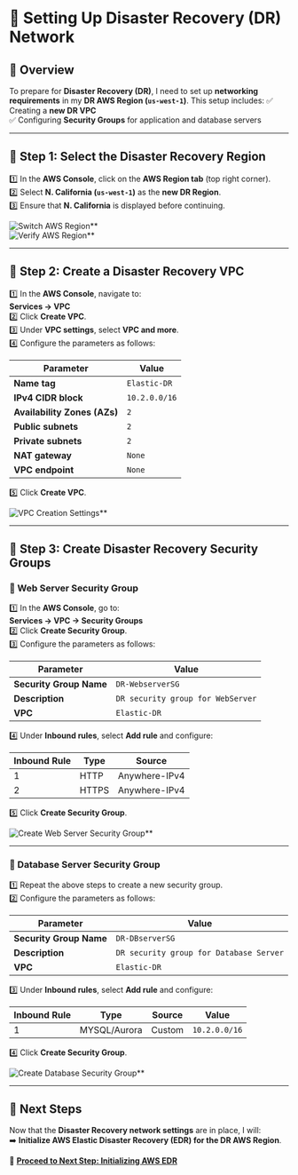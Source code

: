 # **🔹 Setting Up Disaster Recovery (DR) Network**

## **📌 Overview**
To prepare for **Disaster Recovery (DR)**, I need to set up **networking requirements** in my **DR AWS Region (`us-west-1`)**. This setup includes:
✅ Creating a **new DR VPC**  
✅ Configuring **Security Groups** for application and database servers  

---

## **📍 Step 1: Select the Disaster Recovery Region**
1️⃣ In the **AWS Console**, click on the **AWS Region tab** (top right corner).  
2️⃣ Select **N. California (`us-west-1`)** as the **new DR Region**.  
3️⃣ Ensure that **N. California** is displayed before continuing.  

![Switch AWS Region](images/switch-region.png)**  
![Verify AWS Region](images/changed-region.png)**  

---

## **📍 Step 2: Create a Disaster Recovery VPC**
1️⃣ In the **AWS Console**, navigate to:  
   **Services → VPC**  
2️⃣ Click **Create VPC**.  
3️⃣ Under **VPC settings**, select **VPC and more**.  
4️⃣ Configure the parameters as follows:

| Parameter             | Value         |
|-----------------------|--------------|
| **Name tag**         | `Elastic-DR` |
| **IPv4 CIDR block**  | `10.2.0.0/16` |
| **Availability Zones (AZs)** | `2` |
| **Public subnets**   | `2` |
| **Private subnets**  | `2` |
| **NAT gateway**      | `None` |
| **VPC endpoint**     | `None` |

5️⃣ Click **Create VPC**.  

![VPC Creation Settings](images/vpc-settings.png)**  

---

## **📍 Step 3: Create Disaster Recovery Security Groups**
### **🔹 Web Server Security Group**
1️⃣ In the **AWS Console**, go to:  
   **Services → VPC → Security Groups**  
2️⃣ Click **Create Security Group**.  
3️⃣ Configure the parameters as follows:

| Parameter              | Value                     |
|------------------------|--------------------------|
| **Security Group Name** | `DR-WebserverSG` |
| **Description**        | `DR security group for WebServer` |
| **VPC**               | `Elastic-DR` |

4️⃣ Under **Inbound rules**, select **Add rule** and configure:

| Inbound Rule | Type   | Source         |
|-------------|--------|---------------|
| 1          | HTTP   | Anywhere-IPv4 |
| 2          | HTTPS  | Anywhere-IPv4 |

5️⃣ Click **Create Security Group**.  

![Create Web Server Security Group](images/create-websg.png)**  

---

### **🔹 Database Server Security Group**
1️⃣ Repeat the above steps to create a new security group.  
2️⃣ Configure the parameters as follows:

| Parameter              | Value                      |
|------------------------|---------------------------|
| **Security Group Name** | `DR-DBserverSG` |
| **Description**        | `DR security group for Database Server` |
| **VPC**               | `Elastic-DR` |

3️⃣ Under **Inbound rules**, select **Add rule** and configure:

| Inbound Rule | Type            | Source          | Value       |
|-------------|----------------|---------------|------------|
| 1          | MYSQL/Aurora    | Custom        | `10.2.0.0/16` |

4️⃣ Click **Create Security Group**.  

![Create Database Security Group](images/create-dbsg.png)**  

---

## **🚀 Next Steps**
Now that the **Disaster Recovery network settings** are in place, I will:  
➡️ **Initialize AWS Elastic Disaster Recovery (EDR) for the DR AWS Region**.  

📌 **[Proceed to Next Step: Initializing AWS EDR](./elastic-disaster-recovery-initialize.md)**  
